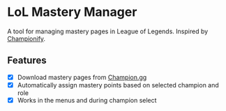 LoL Mastery Manager
===================

A tool for managing mastery pages in League of Legends. Inspired by [Championify](https://github.com/dustinblackman/Championify).

Features
--------
- [x] Download mastery pages from [Champion.gg](http://champion.gg/)
- [x] Automatically assign mastery points based on selected champion and role
- [x] Works in the menus and during champion select
